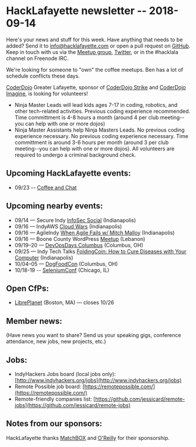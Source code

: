 # HackLafayette newsletter -- 2018-09-14

Here's your news and stuff for this week. Have anything that needs to be added? Send it to info@hacklafayette.com or open a pull request on [GitHub](https://github.com/hacklafayette/newsletter). Keep in touch with us via the [Meetup group](https://www.meetup.com/hacklafayette/), [Twitter](https://twitter.com/hacklafayette), or in the #hacklala channel on Freenode IRC.

We're looking for someone to "own" the coffee meetups. Ben has a lot of schedule conflicts these days.

[CoderDojo](http://www.greaterlafayettecommerce.com/greater-lafayette-coder-dojo) Greater Lafayette, sponsor of [CoderDojo Strike](http://www.signupgenius.com/go/5080945aea62ea5f49-coderdojo) and [CoderDojo Imagine](http://www.signupgenius.com/go/5080945aea62ea5f49-coderdojo1), is looking for volunteers!
* Ninja Master Leads will lead kids ages 7-17 in coding, robotics, and other tech-related activities.  Previous coding experience recommended.  Time committment is 4-8 hours a month (around 4 per club meeting--you can help with one or more dojos)
* Ninja Master Assistants help Ninja Masters Leads.  No previous coding experience necessary. 
No previous coding experience necessary.  Time committment is around 3-6 hours per month (around 3 per club meeting--you can help with one or more dojos). All volunteers are required to undergo a criminal background check.

## Upcoming HackLafayette events:
* 09/23 -- [Coffee and Chat](https://www.meetup.com/hacklafayette/events/254211575/) 

## Upcoming nearby events:
* 09/14 — Secure Indy [InfoSec Social](https://www.meetup.com/SecureIndy/events/253472194/) (Indianapolis)
* 09/16 — IndyAWS [Cloud Wars](https://www.meetup.com/IndyAWS/events/248771987/) (Indianapolis)
* 09/16 — AgileIndy [When Agile Fails w/ Mitch Malloy](https://www.meetup.com/agileindy/events/249665179/) (Indianapolis)
* 09/16 — Boone County WordPress [Meetup](https://www.meetup.com/Boone-County-WordPress-Meetup/events/253972164/) (Lebanon)
* 09/19–20 — [DevOpsDays Columbus](https://www.devopsdays.org/events/2018-columbus) (Columbus, OH)
* 09/25 — Indy Tech Talks [FoldingCoin: How to Cure Diseases with Your Computer](https://www.meetup.com/indy-tech-talks/events/253873221/) (Indianapolis)
* 10/04–05 — [DogFoodCon](http://www.dogfoodcon.com/) (Columbus, OH)
* 10/18-19 -- [SeleniumConf](https://www.seleniumconf.us/) (Chicago, IL)

## Open CfPs:
* [LibrePlanet](https://my.fsf.org/node/20/) (Boston, MA) — closes 10/26

## Member news:
(Have news you want to share? Send us your speaking gigs, conference attendance, new jobs, new projects, etc.)

## Jobs:
* IndyHackers Jobs board (local jobs only): [http://www.indyhackers.org/jobs](http://www.indyhackers.org/jobs)
* Remote Possible job board: [https://remotepossible.com/](https://remotepossible.com/)
* Remote-friendly companies list: [https://github.com/jessicard/remote-jobs](https://github.com/jessicard/remote-jobs)

## Notes from our sponsors:

HackLafayette thanks [MatchBOX](http://matchboxstudio.org/) and [O'Reilly](http://www.oreilly.com/) for their sponsorship.
